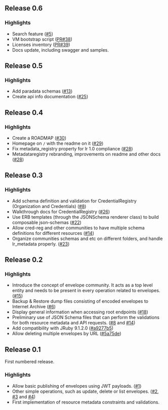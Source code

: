 ## Release 0.6

### Highlights

- Search feature
([#5](https://github.com/learningtapestry/metadataregistry/issues/5))
- VM bootstrap script
([PR#38](https://github.com/learningtapestry/metadataregistry/pull/38))
- Licenses inventory
([PR#39](https://github.com/learningtapestry/metadataregistry/pull/39))
- Docs update, including swagger and samples.

## Release 0.5

### Highlights

- Add paradata schemas
([#13](https://github.com/learningtapestry/metadataregistry/issues/13))
- Create api info documentation
([#25](https://github.com/learningtapestry/metadataregistry/issues/25))

## Release 0.4

### Highlights

- Create a ROADMAP
([#30](https://github.com/learningtapestry/metadataregistry/issues/30))
- Homepage on `/` with the readme on it
([#29](https://github.com/learningtapestry/metadataregistry/issues/29))
- Fix metadata_registry property for lr 1.0 compliance
([#28](https://github.com/learningtapestry/metadataregistry/issues/28))
- Metadataregistry rebranding, improvements on readme and other docs
([#28](https://github.com/learningtapestry/metadataregistry/issues/28))

## Release 0.3

### Highlights

- Add schema definition and validation for CredentialRegistry (Organization and Credentials)
([#8](https://github.com/learningtapestry/learningregistry/issues/8))
- Walkthrough docs for CredentialRegistry
([#26](https://github.com/learningtapestry/learningregistry/issues/26))
- Use ERB templates (through the JSONSchema renderer class) to build composable json-schemas
([#22](https://github.com/learningtapestry/learningregistry/issues/22))
- Allow cred-reg and other communities to have multiple schema definitions for different resources
([#14](https://github.com/learningtapestry/learningregistry/issues/14))
- Organize communities schemas and etc on different folders, and handle lr_metadata properly.
([#23](https://github.com/learningtapestry/learningregistry/issues/23))

## Release 0.2

### Highlights

- Introduce the concept of envelope community. It acts as a top level entity and
needs to be present in every operation related to envelopes. ([#15](https://github.com/learningtapestry/learningregistry/issues/15))
- Backup & Restore dump files consisting of encoded envelopes to Internet Archive ([#6](https://github.com/learningtapestry/learningregistry/issues/6))
- Display general information when accessing root endpoints ([#18](https://github.com/learningtapestry/learningregistry/issues/18))
- Preliminary use of JSON Schema files that can perform the validations for both
resource metadata and API requests. ([#8](https://github.com/learningtapestry/learningregistry/issues/8) and [#14](https://github.com/learningtapestry/learningregistry/issues/14))
- Add compatibility with JRuby 9.1.2.0 ([#a9277b5](https://github.com/learningtapestry/learningregistry/commit/a9277b5975bb692f5b7b73bef08baafbb9dc8e2e))
- Allow deleting multiple envelopes by URL ([#5a75de](https://github.com/learningtapestry/learningregistry/commit/5a75de555b08d27fb0a5f9d9b357d0bdbc84a6e3))

## Release 0.1

First numbered release.

### Highlights

- Allow basic publishing of envelopes using JWT payloads. ([#1](https://github.com/learningtapestry/learningregistry/issues/1))
- Other simple operations, such as update, delete or list envelopes. ([#2](https://github.com/learningtapestry/learningregistry/issues/2), [#3](https://github.com/learningtapestry/learningregistry/issues/3) and [#4](https://github.com/learningtapestry/learningregistry/issues/4))
- First implementation of resource metadata constraints and validations.
